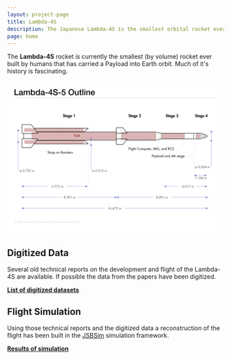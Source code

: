 ```yaml
---
layout: project-page
title: Lambda-4S
description: The Japanese Lambda-4S is the smallest orbital rocket ever launched.
page: home
---
```


The **Lambda-4S** rocket is currently the smallest (by volume) rocket ever built by humans that has carried a Payload into Earth orbit. Much of it's history is fascinating.

![Overview drawing](mechanical/L-4S_overview.svg)



## Digitized Data

Several old technical reports on the development and flight of the Lambda-4S are available. If possible the data from the papers have been digitized.

**[List of digitized datasets](data)**



## Flight Simulation

Using those technical reports and the digitized data a reconstruction of the flight has been built in the [JSBSim][jsbsim] simulation framework.

**[Results of simulation](simulation)**


[jsbsim]: http://jsbsim.sourceforge.net/
